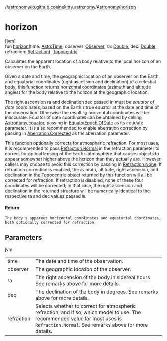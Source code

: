 //[astronomy](../../../index.md)/[io.github.cosinekitty.astronomy](../index.md)/[Astronomy](index.md)/[horizon](horizon.md)

# horizon

[jvm]\
fun [horizon](horizon.md)(time: [AstroTime](../-astro-time/index.md), observer: [Observer](../-observer/index.md), ra: [Double](https://kotlinlang.org/api/latest/jvm/stdlib/kotlin/-double/index.html), dec: [Double](https://kotlinlang.org/api/latest/jvm/stdlib/kotlin/-double/index.html), refraction: [Refraction](../-refraction/index.md)): [Topocentric](../-topocentric/index.md)

Calculates the apparent location of a body relative to the local horizon of an observer on the Earth.

Given a date and time, the geographic location of an observer on the Earth, and equatorial coordinates (right ascension and declination) of a celestial body, this function returns horizontal coordinates (azimuth and altitude angles) for the body relative to the horizon at the geographic location.

The right ascension ra and declination dec passed in must be *equator of date* coordinates, based on the Earth's true equator at the date and time of the observation. Otherwise the resulting horizontal coordinates will be inaccurate. Equator of date coordinates can be obtained by calling [Astronomy.equator](equator.md), passing in [EquatorEpoch.OfDate](../-equator-epoch/-of-date/index.md) as its equdate parameter. It is also recommended to enable aberration correction by passing in [Aberration.Corrected](../-aberration/-corrected/index.md) as the aberration parameter.

This function optionally corrects for atmospheric refraction. For most uses, it is recommended to pass [Refraction.Normal](../-refraction/-normal/index.md) in the refraction parameter to correct for optical lensing of the Earth's atmosphere that causes objects to appear somewhat higher above the horizon than they actually are. However, callers may choose to avoid this correction by passing in [Refraction.None](../-refraction/-none/index.md). If refraction correction is enabled, the azimuth, altitude, right ascension, and declination in the [Topocentric](../-topocentric/index.md) object returned by this function will all be corrected for refraction. If refraction is disabled, none of these four coordinates will be corrected; in that case, the right ascension and declination in the returned structure will be numerically identical to the respective ra and dec values passed in.

#### Return

    The body's apparent horizontal coordinates and equatorial coordinates, both optionally corrected for refraction.

## Parameters

jvm

| | |
|---|---|
| time | The date and time of the observation. |
| observer | The geographic location of the observer. |
| ra | The right ascension of the body in sidereal hours. See remarks above for more details. |
| dec | The declination of the body in degrees. See remarks above for more details. |
| refraction | Selects whether to correct for atmospheric refraction, and if so, which model to use.     The recommended value for most uses is `Refraction.Normal`.     See remarks above for more details. |
